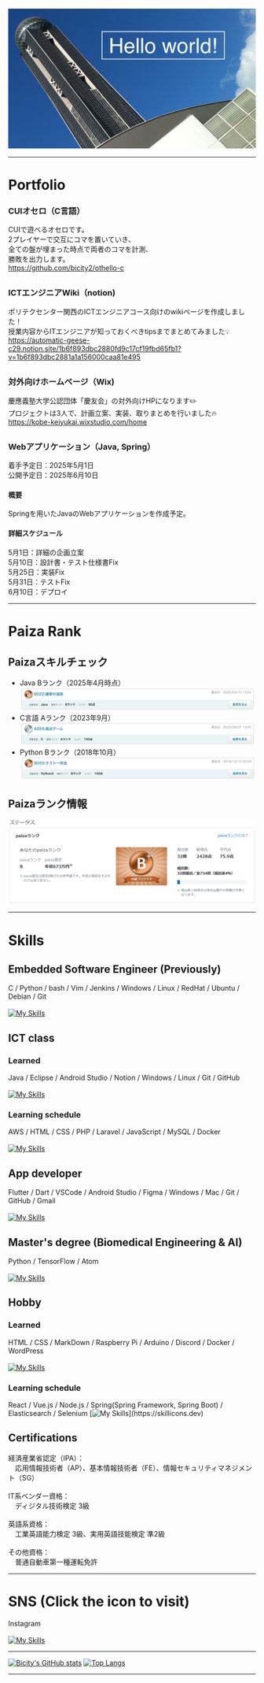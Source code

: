 ![hello-world](./image/hello-world.jpg)

<!--
<img align="center" width="500" src="./image/hello-world.jpg" alt="hello-world" />
-->

---
# Portfolio  

### CUIオセロ（C言語）<br>

CUIで遊べるオセロです。<br>
2プレイヤーで交互にコマを置いていき、<br>
全ての盤が埋まった時点で両者のコマを計測、<br>
勝敗を出力します。<br>
https://github.com/bicity2/othello-c<br>

<!-- 以下、区切り線用 -->
## 

### ICTエンジニアWiki（notion)<br>
ポリテクセンター関西のICTエンジニアコース向けのwikiページを作成しました！<br>
授業内容からITエンジニアが知っておくべきtipsまでまとめてみました💡<br>
https://automatic-geese-c29.notion.site/1b6f893dbc2880fd9c17cf19fbd65fb1?v=1b6f893dbc2881a1a156000caa81e495<br>

<!-- 以下、区切り線用 -->
## 

### 対外向けホームページ（Wix)
慶應義塾大学公認団体「慶友会」の対外向けHPになります✏️<br>
プロジェクトは3人で、計画立案、実装、取りまとめを行いました🔥<br>
https://kobe-keiyukai.wixstudio.com/home

<!-- 以下、区切り線用 -->
## 

### Webアプリケーション（Java, Spring）
着手予定日：2025年5月1日<br>
公開予定日：2025年6月10日<br>
#### 概要
Springを用いたJavaのWebアプリケーションを作成予定。
#### 詳細スケジュール
5月1日：詳細の企画立案<br>
5月10日：設計書・テスト仕様書Fix<br>
5月25日：実装Fix<br>
5月31日：テストFix<br>
6月10日：デプロイ<br>

---
# Paiza Rank
## Paizaスキルチェック
- Java Bランク（2025年4月時点）
![paiza-java-b-2504.png](./image/paiza-java-b-2504.png)
- C言語 Aランク（2023年9月）
![paiza-c-a-2309.png](./image/paiza-c-a-2309.png)
- Python Bランク（2018年10月）
![paiza-python-b-1810.png](./image/paiza-python-b-1810.png)
## Paizaランク情報
![paiza-rank](./image/paiza-rank.png)

---
# Skills

## Embedded Software Engineer (Previously)<br>
C / Python / bash / Vim / Jenkins / Windows / Linux / RedHat / Ubuntu / Debian / Git<br><br>
[![My Skills](https://skillicons.dev/icons?i=c,py,bash,vim,jenkins,windows,linux,redhat,ubuntu,debian,git)](https://skillicons.dev)

## ICT class
### Learned
Java / Eclipse / Android Studio / Notion / Windows / Linux / Git / GitHub<br><br>
[![My Skills](https://skillicons.dev/icons?i=java,eclipse,androidstudio,notion,windows,linux,git,github)](https://skillicons.dev)

### Learning schedule
AWS / HTML / CSS / PHP / Laravel / JavaScript / MySQL / Docker<br><br>
[![My Skills](https://skillicons.dev/icons?i=aws,html,css,php,laravel,js,mysql,docker)](https://skillicons.dev)


## App developer
Flutter / Dart / VSCode / Android Studio / Figma / Windows / Mac / Git / GitHub / Gmail<br><br>
[![My Skills](https://skillicons.dev/icons?i=flutter,dart,vscode,androidstudio,figma,windows,apple,git,github,gmail)](https://skillicons.dev)

## Master's degree (Biomedical Engineering & AI)
Python / TensorFlow / Atom<br><br>
[![My Skills](https://skillicons.dev/icons?i=py,tensorflow,atom)](https://skillicons.dev)

## Hobby
### Learned
HTML / CSS / MarkDown / Raspberry Pi / Arduino / Discord / Docker / WordPress<br><br>
[![My Skills](https://skillicons.dev/icons?i=html,css,md,raspberrypi,arduino,discord,docker,wordpress)](https://skillicons.dev)

### Learning schedule
React / Vue.js / Node.js / Spring(Spring Framework, Spring Boot) / Elasticsearch / Selenium
[![My Skills](https://skillicons.dev/icons?i=react,vue,nodejs,spring,elasticsearch,selenium,)](https://skillicons.dev)

## Certifications
経済産業省認定（IPA）：<br>
　応用情報技術者（AP）、基本情報技術者（FE）、情報セキュリティマネジメント（SG）<br>
<br>
IT系ベンダー資格：<br>
　ディジタル技術検定 3級<br>
<br>
英語系資格：<br>
　工業英語能力検定 3級、実用英語技能検定 準2級<br>
<br>
その他資格：<br>
　普通自動車第一種運転免許<br>

---

# SNS (Click the icon to visit)
Instagram<br><br>
[![My Skills](https://skillicons.dev/icons?i=instagram)](https://instagram.com/hiro_bicity)

---

[![Bicity's GitHub stats](https://github-readme-stats.vercel.app/api?username=bicity2&theme=vue-dark&show_icons=true)](https://github.com/bicity2/github-readme-stats)
[![Top Langs](https://github-readme-stats.vercel.app/api/top-langs/?username=bicity2&theme=vue-dark&show_icons=true&layout=compact)](https://github.com/bicity2/github-readme-stats)

---

<!--
**bicity2/bicity2** is a ✨ _special_ ✨ repository because its `README.md` (this file) appears on your GitHub profile.

Here are some ideas to get you started:

- 🔭 I’m currently working on ...
- 🌱 I’m currently learning ...
- 👯 I’m looking to collaborate on ...
- 🤔 I’m looking for help with ...
- 💬 Ask me about ...
- 📫 How to reach me: ...
- 😄 Pronouns: ...
- ⚡ Fun fact: ...
-->
